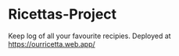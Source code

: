 # Ricettas-Project
Keep log of all your favourite recipies.
Deployed at https://ourricetta.web.app/
